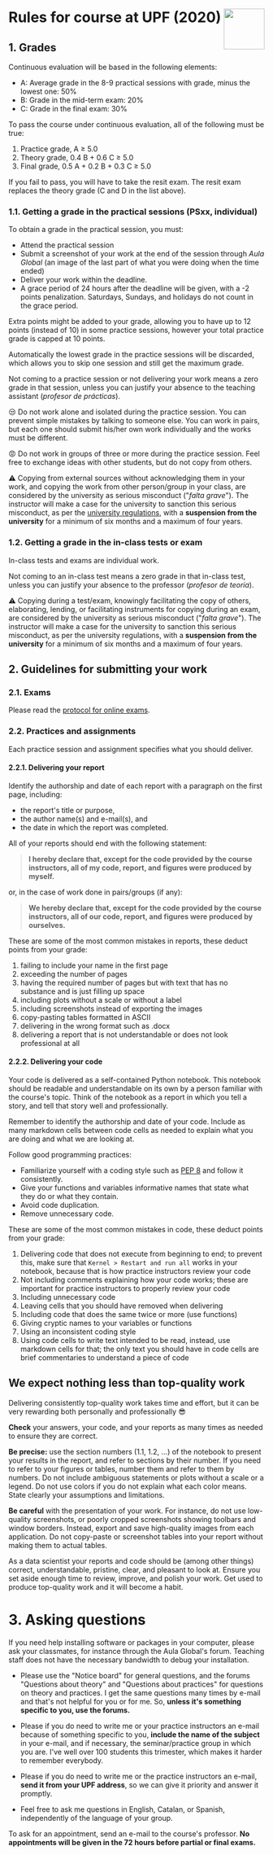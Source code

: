 # <img src="upf_logo.png" align="right" width="80"/>Rules for course at UPF (2020)

## 1. Grades

Continuous evaluation will be based in the following elements:

* A: Average grade in the 8-9 practical sessions with grade, minus the lowest one: 50%
* B: Grade in the mid-term exam: 20%
* C: Grade in the final exam: 30%

To pass the course under continuous evaluation, all of the following must be true:

1. Practice grade, A ≥ 5.0
1. Theory grade, 0.4 B + 0.6 C ≥ 5.0
1. Final grade, 0.5 A + 0.2 B + 0.3 C ≥ 5.0

If you fail to pass, you will have to take the resit exam. The resit exam replaces the theory grade (C and D in the list above).

### 1.1. Getting a grade in the practical sessions (PSxx, individual)

To obtain a grade in the practical session, you must:

* Attend the practical session
* Submit a screenshot of your work at the end of the session through *Aula Global* (an image of the last part of what you were doing when the time ended)
* Deliver your work within the deadline.
* A grace period of 24 hours after the deadline will be given, with a -2 points penalization. Saturdays, Sundays, and holidays do not count in the grace period.

Extra points might be added to your grade, allowing you to have up to 12 points (instead of 10) in some practice sessions, however your total practice grade is capped at 10 points.

Automatically the lowest grade in the practice sessions will be discarded, which allows you to skip one session and still get the maximum grade.

Not coming to a practice session or not delivering your work means a zero grade in that session, unless you can justify your absence to the teaching assistant (*profesor de prácticas*).

:unamused: Do not work alone and isolated during the practice session. You can prevent simple mistakes by talking to someone else. You can work in pairs, but each one should submit his/her own work individually and the works must be different.

:rage: Do not work in groups of three or more during the practice session. Feel free to exchange ideas with other students, but do not copy from others.

:warning: Copying from external sources without acknowledging them in your work, and copying the work from other person/group in your class, are considered by the university as serious misconduct ("*falta grave*"). The instructor will make a case for the university to sanction this serious misconduct, as per the [university regulations](https://seuelectronica.upf.edu/es/regim-disciplinari-dels-estudiants-de-la-universitat-pompeu-fabra), with a **suspension from the university** for a minimum of six months and a maximum of four years.

### 1.2. Getting a grade in the in-class tests or exam

In-class tests and exams are individual work.

Not coming to an in-class test means a zero grade in that in-class test, unless you can justify your absence to the professor (*profesor de teoría*).

:warning: Copying during a test/exam, knowingly facilitating the copy of others, elaborating, lending, or facilitating instruments for copying during an exam, are considered by the university as serious misconduct ("*falta grave*"). The instructor will make a case for the university to sanction this serious misconduct, as per the university regulations, with a **suspension from the university** for a minimum of six months and a maximum of four years.

## 2. Guidelines for submitting your work

### 2.1. Exams

Please read the [protocol for online exams](upf-online-exams.md).

### 2.2. Practices and assignments

Each practice session and assignment specifies what you should deliver.

#### 2.2.1. Delivering your report

Identify the authorship and date of each report with a paragraph on the first page, including:

* the report's title or purpose,
* the author name(s) and e-mail(s), and
* the date in which the report was completed.

All of your reports should end with the following statement:

> **I hereby declare that, except for the code provided by the course instructors, all of my code, report, and figures were produced by myself.**

or, in the case of work done in pairs/groups (if any):

> **We hereby declare that, except for the code provided by the course instructors, all of our code, report, and figures were produced by ourselves.**

These are some of the most common mistakes in reports, these deduct points from your grade:

1. failing to include your name in the first page
1. exceeding the number of pages
1. having the required number of pages but with text that has no substance and is just filling up space
1. including plots without a scale or without a label
1. including screenshots instead of exporting the images
1. copy-pasting tables formatted in ASCII
1. delivering in the wrong format such as .docx
1. delivering a report that is not understandable or does not look professional at all

#### 2.2.2. Delivering your code

Your code is delivered as a self-contained Python notebook. This notebook should be readable and understandable on its own by a person familiar with the course's topic. Think of the notebook as a report in which you tell a story, and tell that story well and professionally.

Remember to identify the authorship and date of your code. Include as many markdown cells between code cells as needed to explain what you are doing and what we are looking at.

Follow good programming practices:

* Familiarize yourself with a coding style such as [PEP 8](https://www.python.org/dev/peps/pep-0008/) and follow it consistently.
* Give your functions and variables informative names that state what they do or what they contain.
* Avoid code duplication.
* Remove unnecessary code.

These are some of the most common mistakes in code, these deduct points from your grade:

1. Delivering code that does not execute from beginning to end; to prevent this, make sure that ``Kernel > Restart and run all`` works in your notebook, because that is how practice instructors review your code
1. Not including comments explaining how your code works; these are important for practice instructors to properly review your code
1. Including unnecessary code
1. Leaving cells that you should have removed when delivering
1. Including code that does the same twice or more (use functions)
1. Giving cryptic names to your variables or functions
1. Using an inconsistent coding style
1. Using code cells to write text intended to be read, instead, use markdown cells for that; the only text you should have in code cells are brief commentaries to understand a piece of code

## We expect nothing less than top-quality work

Delivering consistently top-quality work takes time and effort, but it can be very rewarding both personally and professionally :sunglasses:

**Check** your answers, your code, and your reports as many times as needed to ensure they are correct.

**Be precise:** use the section numbers (1.1, 1.2, ...) of the notebook to present your results in the report, and refer to sections by their number. If you need to refer to your figures or tables, number them and refer to them by numbers. Do not include ambiguous statements or plots without a scale or a legend. Do not use colors if you do not explain what each color means. State clearly your assumptions and limitations.

**Be careful** with the presentation of your work. For instance, do not use low-quality screenshots, or poorly cropped screenshots showing toolbars and window borders. Instead, export and save high-quality images from each application. Do not copy-paste or screenshot tables into your report without making them to actual tables.

As a data scientist your reports and code should be (among other things) correct, understandable, pristine, clear, and pleasant to look at. Ensure you set aside enough time to review, improve, and polish your work. Get used to produce top-quality work and it will become a habit.

# 3. Asking questions

If you need help installing software or packages in your computer, please ask your classmates, for instance through the Aula Global's forum. Teaching staff does not have the necessary bandwidth to debug your installation.

* Please use the "Notice board" for general questions, and the forums "Questions about theory" and "Questions about practices" for questions on theory and practices. I get the same questions many times by e-mail and that's not helpful for you or for me. So, **unless it's something specific to you, use the forums.**

* Please if you do need to write me or your practice instructors an e-mail because of something specific to you, **include the name of the subject** in your e-mail, and if necessary, the seminar/practice group in which you are. I've well over 100 students this trimester, which makes it harder to remember everybody.

* Please if you do need to write me or the practice instructors an e-mail, **send it from your UPF address**, so we can give it priority and answer it promptly.

* Feel free to ask me questions in English, Catalan, or Spanish, independently of the language of your group.

To ask for an appointment, send an e-mail to the course's professor. **No appointments will be given in the 72 hours before partial or final exams.**
